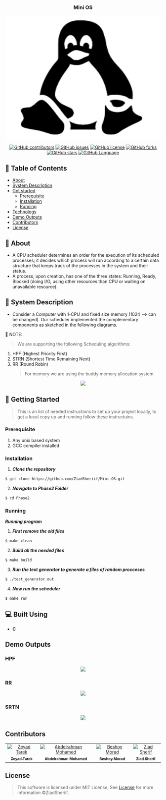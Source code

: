 <h3 align="center">Mini OS</h3>
<div align="center">
<img width="600" height="400" src="screenshots/kernal.png">
</div>

<div align="center">

[![GitHub contributors](https://img.shields.io/github/contributors/ZiadSheriif/Mini-OS)](https://github.com/ZiadSheriif/Mini-OS/contributors)
[![GitHub issues](https://img.shields.io/github/issues/ZiadSheriif/Mini-OS)](https://github.com/ZiadSheriif/Mini-OS/issues)
[![GitHub license](https://img.shields.io/github/license/ZiadSheriif/Mini-OS)](https://github.com/ZiadSheriif/Mini-OS/blob/master/LICENSE)
[![GitHub forks](https://img.shields.io/github/forks/ZiadSheriif/Mini-OS)](https://github.com/ZiadSheriif/Mini-OS/network)
[![GitHub stars](https://img.shields.io/github/stars/ZiadSheriif/Mini-OS)](https://github.com/ZiadSheriif/Mini-OS/stargazers)
[![GitHub Language](https://img.shields.io/github/languages/top/ZiadSheriif/Mini-OS)](https://img.shields.io/github/languages/count/ZiadSheriif/Mini-OS)

</div>

## 📝 Table of Contents

- [About](#about)
- [System Description](#sys)
- [Get started](#get-started)
  - [Prerequisite](#req)
  - [Installation](#Install)
  - [Running](#running)
- [Technology](#tech)
- [Demo Outputs](#outputs)
- [Contributors](#Contributors)
- [License](#license)

## 📙 About <a name = "about"></a>

- A CPU scheduler determines an order for the execution of its scheduled processes; it decides which process will run according to a certain data structure that keeps track of the processes in the system and their status.
- A process, upon creation, has one of the three states: Running, Ready, Blocked (doing I/O, using other resources than CPU or waiting on unavailable resource).

## 📃 System Description <a name = "sys"></a>

- Consider a Computer with 1-CPU and fixed size memory (1024 ==> can be changed). Our scheduler implemented the complementary components as sketched in the following diagrams.

📌 NOTE:

> We are supporting the following Scheduling algorithms:

1. HPF (Highest Priority First)
2. STRN (Shortest Time Remaining Next)
3. RR (Round Robin)
   > For memory we are using the buddy memory allocation system.

<div align='center'><img src="screenshots/sys1.png"></div>

## 🏁 Getting Started <a name = "get-started"></a>

> This is an list of needed instructions to set up your project locally, to get a local copy up and running follow these
> instructuins.

### Prerequisite <a name = "req"></a>

1. Any unix based system
2. GCC compiler installed

### Installation <a name = "Install"></a>

1. **_Clone the repository_**

```sh
$ git clone https://github.com/ZiadSheriif/Mini-OS.git
```

2. **_Navigate to Phase2 Folder_**

```sh
$ cd Phase2
```

### Running <a name = "running"></a>

**_Running program_**

1. **_First remove the old files_**

```sh
$ make clean
```

2. **_Build all the needed files_**

```sh
$ make build
```

3. **_Run the test generator to generate a files of random procceses_**

```sh
$ ./test_generator.out
```

4. **_Now run the scheduler_**

```sh
$ make run
```

## 💻 Built Using <a name = "tech"></a>

- **C**

## Demo Outputs <a name = "outputs"></a>

<div align="center">
<h3 align='left'>HPF</h3>
   <img src="screenshots/HPF.png">

<h3 align='left'>RR</h3>
<img src="screenshots/RR.png"></a>
<h3 align='left'>SRTN</h3>
<img src="screenshots/SRTN.png"></a>
</div>

## Contributors <a name = "Contributors"></a>

<table>
  <tr>
    <td align="center">
    <a href="https://github.com/ZeyadTarekk" target="_black">
    <img src="https://avatars.githubusercontent.com/u/76125650?v=4" width="150px;" alt="Zeyad Tarek"/>
    <br />
    <sub><b>Zeyad Tarek</b></sub></a>
    </td>
    <td align="center">
    <a href="https://github.com/Abd-ELrahmanHamza" target="_black">
    <img src="https://avatars.githubusercontent.com/u/68310502?v=4" width="150px;" alt="Abdelrahman Mohamed"/>
    <br />
    <sub><b>Abdelrahman Mohamed</b></sub></a>
    </td>
    <td align="center">
    <a href="https://github.com/BeshoyMorad" target="_black">
    <img src="https://avatars.githubusercontent.com/u/82404564?v=4" width="150px;" alt="Beshoy Morad"/>
    <br />
    <sub><b>Beshoy Morad</b></sub></a>
    </td>
    <td align="center">
    <a href="https://github.com/ZiadSheriif" target="_black">
    <img src="https://avatars.githubusercontent.com/u/78238570?v=4" width="150px;" alt="Ziad Sherif"/>
    <br />
    <sub><b>Ziad Sherif</b></sub></a>
    </td>
    
    
  </tr>
 </table>

## License <a name = "license"></a>

> This software is licensed under MIT License, See [License](https://github.com/ZiadSheriif/Mini-OS/blob/main/LICENSE) for more information ©ZiadSheriif.
